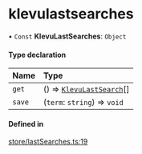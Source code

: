 # klevulastsearches
      
• `Const` **KlevuLastSearches**: `Object`

#### Type declaration

| Name | Type |
| :------ | :------ |
| `get` | () => [`KlevuLastSearch`](klevulastsearch.md)[] |
| `save` | (`term`: `string`) => `void` |

#### Defined in

[store/lastSearches.ts:19](https://github.com/klevultd/frontend-sdk/blob/492d3760/packages/klevu-core/src/store/lastSearches.ts#L19)

